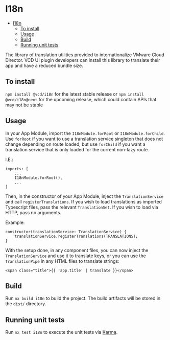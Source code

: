 # I18n

- [I18n](#i18n)
  - [To install](#to-install)
  - [Usage](#usage)
  - [Build](#build)
  - [Running unit tests](#running-unit-tests)


The library of translation utilities provided to internationalize VMware Cloud Director. VCD UI plugin developers can
install this library to translate their app and have a reduced bundle size.

## To install

`npm install @vcd/i18n` for the latest stable release or
`npm install @vcd/i18n@next` for the upcoming release, which could contain APIs that may not be stable

## Usage

In your App Module, import the `I18nModule.forRoot` or `I18nModule.forChild`. Use `forRoot` if you want to use a translation
service singleton that does not change depending on route loaded, but use `forChild` if you want a translation service that is
only loaded for the current non-lazy route.

I.E.:

```
imports: [
    ...
    I18nModule.forRoot(),
    ...
]
```

Then, in the constructor of your App Module, inject the `TranslationService` and call `registerTranslations`. If you wish
to load translations as imported Typescript files, pass the relevant `TranslationSet`. If you wish to load via HTTP, pass no arguments.

Example:

```
constructor(translationService: TranslationService) {
    translationService.registerTranslations(TRANSLATIONS);
}
```

With the setup done, in any component files, you can now inject the `TranslationService` and use it to translate keys, or you
can use the `TranslationPipe` in any HTML files to translate strings:

```
<span class="title">{{ 'app.title' | translate }}</span>
```

## Build

Run `nx build i18n` to build the project. The build artifacts will be stored in the `dist/` directory.

## Running unit tests

Run `nx test i18n` to execute the unit tests via [Karma](https://karma-runner.github.io).
